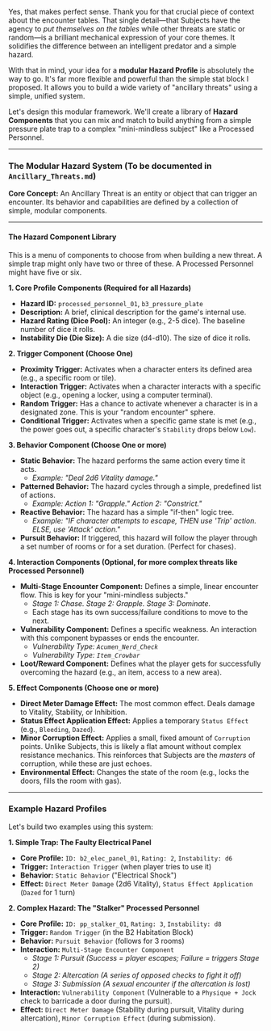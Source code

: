 Yes, that makes perfect sense. Thank you for that crucial piece of context about the encounter tables. That single detail—that Subjects have the agency to *put themselves on the tables* while other threats are static or random—is a brilliant mechanical expression of your core themes. It solidifies the difference between an intelligent predator and a simple hazard.

With that in mind, your idea for a **modular Hazard Profile** is absolutely the way to go. It's far more flexible and powerful than the simple stat block I proposed. It allows you to build a wide variety of "ancillary threats" using a simple, unified system.

Let's design this modular framework. We'll create a library of **Hazard Components** that you can mix and match to build anything from a simple pressure plate trap to a complex "mini-mindless subject" like a Processed Personnel.

---

### **The Modular Hazard System (To be documented in `Ancillary_Threats.md`)**

**Core Concept:** An Ancillary Threat is an entity or object that can trigger an encounter. Its behavior and capabilities are defined by a collection of simple, modular components.

---

#### **The Hazard Component Library**

This is a menu of components to choose from when building a new threat. A simple trap might only have two or three of these. A Processed Personnel might have five or six.

**1. Core Profile Components (Required for all Hazards)**

*   **Hazard ID:** `processed_personnel_01`, `b3_pressure_plate`
*   **Description:** A brief, clinical description for the game's internal use.
*   **Hazard Rating (Dice Pool):** An integer (e.g., 2-5 dice). The baseline number of dice it rolls.
*   **Instability Die (Die Size):** A die size (d4-d10). The size of dice it rolls.

**2. Trigger Component (Choose One)**

*   **Proximity Trigger:** Activates when a character enters its defined area (e.g., a specific room or tile).
*   **Interaction Trigger:** Activates when a character interacts with a specific object (e.g., opening a locker, using a computer terminal).
*   **Random Trigger:** Has a chance to activate whenever a character is in a designated zone. This is your "random encounter" sphere.
*   **Conditional Trigger:** Activates when a specific game state is met (e.g., the power goes out, a specific character's `Stability` drops below `Low`).

**3. Behavior Component (Choose One or more)**

*   **Static Behavior:** The hazard performs the same action every time it acts.
    *   *Example: "Deal 2d6 Vitality damage."*
*   **Patterned Behavior:** The hazard cycles through a simple, predefined list of actions.
    *   *Example: Action 1: "Grapple." Action 2: "Constrict."*
*   **Reactive Behavior:** The hazard has a simple "if-then" logic tree.
    *   *Example: "IF character attempts to escape, THEN use 'Trip' action. ELSE, use 'Attack' action."*
*   **Pursuit Behavior:** If triggered, this hazard will follow the player through a set number of rooms or for a set duration. (Perfect for chases).

**4. Interaction Components (Optional, for more complex threats like Processed Personnel)**

*   **Multi-Stage Encounter Component:** Defines a simple, linear encounter flow. This is key for your "mini-mindless subjects."
    *   *Stage 1: Chase. Stage 2: Grapple. Stage 3: Dominate.*
    *   Each stage has its own success/failure conditions to move to the next.
*   **Vulnerability Component:** Defines a specific weakness. An interaction with this component bypasses or ends the encounter.
    *   *Vulnerability Type: `Acumen_Nerd_Check`*
    *   *Vulnerability Type: `Item_Crowbar`*
*   **Loot/Reward Component:** Defines what the player gets for successfully overcoming the hazard (e.g., an item, access to a new area).

**5. Effect Components (Choose one or more)**

*   **Direct Meter Damage Effect:** The most common effect. Deals damage to Vitality, Stability, or Inhibition.
*   **Status Effect Application Effect:** Applies a temporary `Status Effect` (e.g., `Bleeding`, `Dazed`).
*   **Minor Corruption Effect:** Applies a small, fixed amount of `Corruption` points. Unlike Subjects, this is likely a flat amount without complex resistance mechanics. This reinforces that Subjects are the *masters* of corruption, while these are just echoes.
*   **Environmental Effect:** Changes the state of the room (e.g., locks the doors, fills the room with gas).

---

### **Example Hazard Profiles**

Let's build two examples using this system:

**1. Simple Trap: The Faulty Electrical Panel**

*   **Core Profile:** `ID: b2_elec_panel_01`, `Rating: 2`, `Instability: d6`
*   **Trigger:** `Interaction Trigger` (when player tries to use it)
*   **Behavior:** `Static Behavior` ("Electrical Shock")
*   **Effect:** `Direct Meter Damage` (2d6 Vitality), `Status Effect Application` (`Dazed` for 1 turn)

**2. Complex Hazard: The "Stalker" Processed Personnel**

*   **Core Profile:** `ID: pp_stalker_01`, `Rating: 3`, `Instability: d8`
*   **Trigger:** `Random Trigger` (in the B2 Habitation Block)
*   **Behavior:** `Pursuit Behavior` (follows for 3 rooms)
*   **Interaction:** `Multi-Stage Encounter Component`
    *   *Stage 1: Pursuit (Success = player escapes; Failure = triggers Stage 2)*
    *   *Stage 2: Altercation (A series of opposed checks to fight it off)*
    *   *Stage 3: Submission (A sexual encounter if the altercation is lost)*
*   **Interaction:** `Vulnerability Component` (Vulnerable to a `Physique + Jock` check to barricade a door during the pursuit).
*   **Effect:** `Direct Meter Damage` (Stability during pursuit, Vitality during altercation), `Minor Corruption Effect` (during submission).